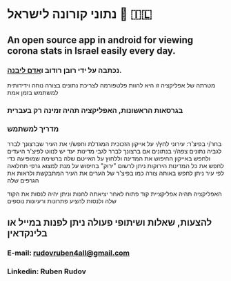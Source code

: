 # נתוני קורונה לישראל :vertical_traffic_light: :israel:
## An open source app in android for viewing corona stats in Israel easily every day.
### נכתבה על ידי רובן רודוב ו[אדם ליבנה](https://github.com/adamal92).

מטרתה של אפליקציה זו היא להוות פלטפורמה לצריכת נתונים בצורה נוחה וידידותית למשתמש בזמן אמת
### בגרסאות הראשונות, האפליקציה תהיה זמינה רק בעברית
  
### מדריך למשתמש 
 בחר/י בפיצ'ר: עירוני 
 לחץ/י על אייקון הזכוכית המגדלת וחפש/י את העיר שברצונך לברר לגביה נתונים
 צפה/י בנתונים
 אם ברצונך לברר לגבי מדינות יעד יש לנווט לפיצ'ר היעדים ולחפש באייקון החיפוש את המדינה וללחוץ על האייטם שלה ברשימה שמופיעה
 כדי לחפש את כל המדינות הירוקות ניתן לרשום "ירוק" בחיפוש
 על מנת למצוא גרפי תחלואה לפי עיר ניתן לחפש באותה צורה כמו בפיצ'ר של הערים את העיר המתבקשת ולראות את הגרפים שלה

האפליקציה תהיה אפליקציית קוד פתוח לאחר יציאתה לחנות וניתן יהיה לנסות את הקוד שלה ולנסות להציע פתרונות ורעיונות נוספים

## להצעות, שאלות ושיתופי פעולה ניתן לפנות במייל או בלינקדאין
### E-mail: rudovruben4all@gmail.com
### Linkedin: Ruben Rudov
